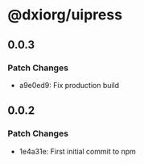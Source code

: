 # @dxiorg/uipress

## 0.0.3

### Patch Changes

- a9e0ed9: Fix production build

## 0.0.2

### Patch Changes

- 1e4a31e: First initial commit to npm
